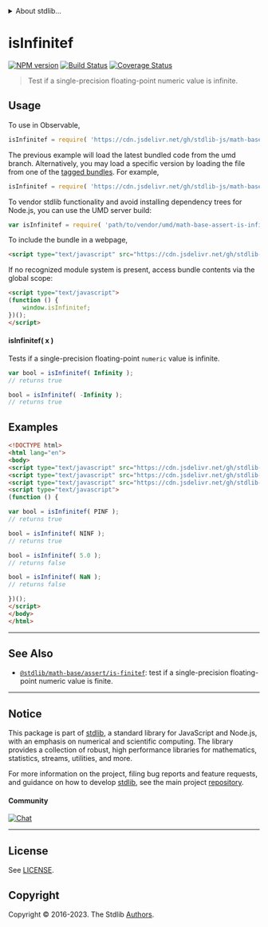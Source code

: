 <!--

@license Apache-2.0

Copyright (c) 2018 The Stdlib Authors.

Licensed under the Apache License, Version 2.0 (the "License");
you may not use this file except in compliance with the License.
You may obtain a copy of the License at

   http://www.apache.org/licenses/LICENSE-2.0

Unless required by applicable law or agreed to in writing, software
distributed under the License is distributed on an "AS IS" BASIS,
WITHOUT WARRANTIES OR CONDITIONS OF ANY KIND, either express or implied.
See the License for the specific language governing permissions and
limitations under the License.

-->


<details>
  <summary>
    About stdlib...
  </summary>
  <p>We believe in a future in which the web is a preferred environment for numerical computation. To help realize this future, we've built stdlib. stdlib is a standard library, with an emphasis on numerical and scientific computation, written in JavaScript (and C) for execution in browsers and in Node.js.</p>
  <p>The library is fully decomposable, being architected in such a way that you can swap out and mix and match APIs and functionality to cater to your exact preferences and use cases.</p>
  <p>When you use stdlib, you can be absolutely certain that you are using the most thorough, rigorous, well-written, studied, documented, tested, measured, and high-quality code out there.</p>
  <p>To join us in bringing numerical computing to the web, get started by checking us out on <a href="https://github.com/stdlib-js/stdlib">GitHub</a>, and please consider <a href="https://opencollective.com/stdlib">financially supporting stdlib</a>. We greatly appreciate your continued support!</p>
</details>

# isInfinitef

[![NPM version][npm-image]][npm-url] [![Build Status][test-image]][test-url] [![Coverage Status][coverage-image]][coverage-url] <!-- [![dependencies][dependencies-image]][dependencies-url] -->

> Test if a single-precision floating-point numeric value is infinite.



<section class="usage">

## Usage

To use in Observable,

```javascript
isInfinitef = require( 'https://cdn.jsdelivr.net/gh/stdlib-js/math-base-assert-is-infinitef@umd/browser.js' )
```
The previous example will load the latest bundled code from the umd branch. Alternatively, you may load a specific version by loading the file from one of the [tagged bundles](https://github.com/stdlib-js/math-base-assert-is-infinitef/tags). For example,

```javascript
isInfinitef = require( 'https://cdn.jsdelivr.net/gh/stdlib-js/math-base-assert-is-infinitef@v0.1.0-umd/browser.js' )
```

To vendor stdlib functionality and avoid installing dependency trees for Node.js, you can use the UMD server build:

```javascript
var isInfinitef = require( 'path/to/vendor/umd/math-base-assert-is-infinitef/index.js' )
```

To include the bundle in a webpage,

```html
<script type="text/javascript" src="https://cdn.jsdelivr.net/gh/stdlib-js/math-base-assert-is-infinitef@umd/browser.js"></script>
```

If no recognized module system is present, access bundle contents via the global scope:

```html
<script type="text/javascript">
(function () {
    window.isInfinitef;
})();
</script>
```

#### isInfinitef( x )

Tests if a single-precision floating-point `numeric` value is infinite.

```javascript
var bool = isInfinitef( Infinity );
// returns true

bool = isInfinitef( -Infinity );
// returns true
```

</section>

<!-- /.usage -->

<section class="examples">

## Examples

<!-- eslint no-undef: "error" -->

```html
<!DOCTYPE html>
<html lang="en">
<body>
<script type="text/javascript" src="https://cdn.jsdelivr.net/gh/stdlib-js/constants-float32-pinf@umd/browser.js"></script>
<script type="text/javascript" src="https://cdn.jsdelivr.net/gh/stdlib-js/constants-float32-ninf@umd/browser.js"></script>
<script type="text/javascript" src="https://cdn.jsdelivr.net/gh/stdlib-js/math-base-assert-is-infinitef@umd/browser.js"></script>
<script type="text/javascript">
(function () {

var bool = isInfinitef( PINF );
// returns true

bool = isInfinitef( NINF );
// returns true

bool = isInfinitef( 5.0 );
// returns false

bool = isInfinitef( NaN );
// returns false

})();
</script>
</body>
</html>
```

</section>

<!-- /.examples -->

<!-- Section for related `stdlib` packages. Do not manually edit this section, as it is automatically populated. -->

<section class="related">

* * *

## See Also

-   <span class="package-name">[`@stdlib/math-base/assert/is-finitef`][@stdlib/math/base/assert/is-finitef]</span><span class="delimiter">: </span><span class="description">test if a single-precision floating-point numeric value is finite.</span>

</section>

<!-- /.related -->

<!-- Section for all links. Make sure to keep an empty line after the `section` element and another before the `/section` close. -->


<section class="main-repo" >

* * *

## Notice

This package is part of [stdlib][stdlib], a standard library for JavaScript and Node.js, with an emphasis on numerical and scientific computing. The library provides a collection of robust, high performance libraries for mathematics, statistics, streams, utilities, and more.

For more information on the project, filing bug reports and feature requests, and guidance on how to develop [stdlib][stdlib], see the main project [repository][stdlib].

#### Community

[![Chat][chat-image]][chat-url]

---

## License

See [LICENSE][stdlib-license].


## Copyright

Copyright &copy; 2016-2023. The Stdlib [Authors][stdlib-authors].

</section>

<!-- /.stdlib -->

<!-- Section for all links. Make sure to keep an empty line after the `section` element and another before the `/section` close. -->

<section class="links">

[npm-image]: http://img.shields.io/npm/v/@stdlib/math-base-assert-is-infinitef.svg
[npm-url]: https://npmjs.org/package/@stdlib/math-base-assert-is-infinitef

[test-image]: https://github.com/stdlib-js/math-base-assert-is-infinitef/actions/workflows/test.yml/badge.svg?branch=v0.1.0
[test-url]: https://github.com/stdlib-js/math-base-assert-is-infinitef/actions/workflows/test.yml?query=branch:v0.1.0

[coverage-image]: https://img.shields.io/codecov/c/github/stdlib-js/math-base-assert-is-infinitef/main.svg
[coverage-url]: https://codecov.io/github/stdlib-js/math-base-assert-is-infinitef?branch=main

<!--

[dependencies-image]: https://img.shields.io/david/stdlib-js/math-base-assert-is-infinitef.svg
[dependencies-url]: https://david-dm.org/stdlib-js/math-base-assert-is-infinitef/main

-->

[chat-image]: https://img.shields.io/gitter/room/stdlib-js/stdlib.svg
[chat-url]: https://app.gitter.im/#/room/#stdlib-js_stdlib:gitter.im

[stdlib]: https://github.com/stdlib-js/stdlib

[stdlib-authors]: https://github.com/stdlib-js/stdlib/graphs/contributors

[umd]: https://github.com/umdjs/umd
[es-module]: https://developer.mozilla.org/en-US/docs/Web/JavaScript/Guide/Modules

[deno-url]: https://github.com/stdlib-js/math-base-assert-is-infinitef/tree/deno
[umd-url]: https://github.com/stdlib-js/math-base-assert-is-infinitef/tree/umd
[esm-url]: https://github.com/stdlib-js/math-base-assert-is-infinitef/tree/esm
[branches-url]: https://github.com/stdlib-js/math-base-assert-is-infinitef/blob/main/branches.md

[stdlib-license]: https://raw.githubusercontent.com/stdlib-js/math-base-assert-is-infinitef/main/LICENSE

<!-- <related-links> -->

[@stdlib/math/base/assert/is-finitef]: https://github.com/stdlib-js/math-base-assert-is-finitef/tree/umd

<!-- </related-links> -->

</section>

<!-- /.links -->
